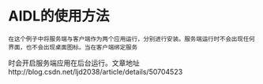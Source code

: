 # AIDL的使用方法
	在这个例子中将服务端与客户端作为两个应用运行，分别进行安装。服务端运行时不会出现任何界面，也不会出现桌面图标。当在客户端绑定服务
时会开启服务端应用在后台运行。文章地址http://blog.csdn.net/ljd2038/article/details/50704523
